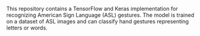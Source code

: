 This repository contains a TensorFlow and Keras implementation for recognizing American Sign Language (ASL) gestures. The model is trained on a dataset of ASL images and can classify hand gestures representing letters or words.
